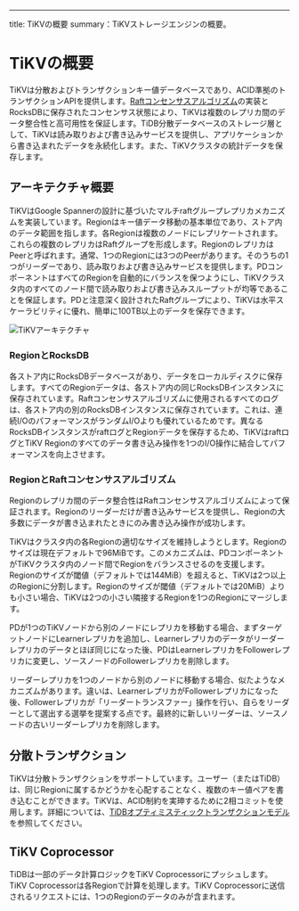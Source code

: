 ---
title: TiKVの概要
summary：TiKVストレージエンジンの概要。

# TiKVの概要

TiKVは分散およびトランザクションキー値データベースであり、ACID準拠のトランザクションAPIを提供します。[Raftコンセンサスアルゴリズム](https://raft.github.io/raft.pdf)の実装とRocksDBに保存されたコンセンサス状態により、TiKVは複数のレプリカ間のデータ整合性と高可用性を保証します。TiDB分散データベースのストレージ層として、TiKVは読み取りおよび書き込みサービスを提供し、アプリケーションから書き込まれたデータを永続化します。また、TiKVクラスタの統計データを保存します。

## アーキテクチャ概要

TiKVはGoogle Spannerの設計に基づいたマルチraftグループレプリカメカニズムを実装しています。Regionはキー値データ移動の基本単位であり、ストア内のデータ範囲を指します。各Regionは複数のノードにレプリケートされます。これらの複数のレプリカはRaftグループを形成します。RegionのレプリカはPeerと呼ばれます。通常、1つのRegionには3つのPeerがあります。そのうちの1つがリーダーであり、読み取りおよび書き込みサービスを提供します。PDコンポーネントはすべてのRegionを自動的にバランスを保つようにし、TiKVクラスタ内のすべてのノード間で読み取りおよび書き込みスループットが均等であることを保証します。PDと注意深く設計されたRaftグループにより、TiKVは水平スケーラビリティに優れ、簡単に100TB以上のデータを保存できます。

![TiKVアーキテクチャ](/media/tikv-arch.png)

### RegionとRocksDB

各ストア内にRocksDBデータベースがあり、データをローカルディスクに保存します。すべてのRegionデータは、各ストア内の同じRocksDBインスタンスに保存されています。Raftコンセンサスアルゴリズムに使用されるすべてのログは、各ストア内の別のRocksDBインスタンスに保存されています。これは、連続I/OのパフォーマンスがランダムI/Oよりも優れているためです。異なるRocksDBインスタンスがraftログとRegionデータを保存するため、TiKVはraftログとTiKV Regionのすべてのデータ書き込み操作を1つのI/O操作に結合してパフォーマンスを向上させます。

### RegionとRaftコンセンサスアルゴリズム

Regionのレプリカ間のデータ整合性はRaftコンセンサスアルゴリズムによって保証されます。Regionのリーダーだけが書き込みサービスを提供し、Regionの大多数にデータが書き込まれたときにのみ書き込み操作が成功します。

TiKVはクラスタ内の各Regionの適切なサイズを維持しようとします。Regionのサイズは現在デフォルトで96MiBです。このメカニズムは、PDコンポーネントがTiKVクラスタ内のノード間でRegionをバランスさせるのを支援します。Regionのサイズが閾値（デフォルトでは144MiB）を超えると、TiKVは2つ以上のRegionに分割します。Regionのサイズが閾値（デフォルトでは20MiB）よりも小さい場合、TiKVは2つの小さい隣接するRegionを1つのRegionにマージします。

PDが1つのTiKVノードから別のノードにレプリカを移動する場合、まずターゲットノードにLearnerレプリカを追加し、Learnerレプリカのデータがリーダーレプリカのデータとほぼ同じになった後、PDはLearnerレプリカをFollowerレプリカに変更し、ソースノードのFollowerレプリカを削除します。

リーダーレプリカを1つのノードから別のノードに移動する場合、似たようなメカニズムがあります。違いは、LearnerレプリカがFollowerレプリカになった後、Followerレプリカが「リーダートランスファー」操作を行い、自らをリーダーとして選出する選挙を提案する点です。最終的に新しいリーダーは、ソースノードの古いリーダーレプリカを削除します。

## 分散トランザクション

TiKVは分散トランザクションをサポートしています。ユーザー（またはTiDB）は、同じRegionに属するかどうかを心配することなく、複数のキー値ペアを書き込むことができます。TiKVは、ACID制約を実珅するために2相コミットを使用します。詳細については、[TiDBオプティミスティックトランザクションモデル](/optimistic-transaction.md)を参照してください。

## TiKV Coprocessor

TiDBは一部のデータ計算ロジックをTiKV Coprocessorにプッシュします。TiKV Coprocessorは各Regionで計算を処理します。TiKV Coprocessorに送信されるリクエストには、1つのRegionのデータのみが含まれます。